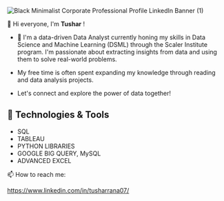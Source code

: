  ![Black Minimalist Corporate Professional Profile LinkedIn Banner (1)](https://github.com/tusharr07/tusharr07/assets/163878501/0de9df76-c5e1-4fcf-807c-0b2df95bd8ef)

👋 Hi everyone, I'm **Tushar** !

 - 🔭 I'm a data-driven Data Analyst currently honing my skills in Data Science and Machine Learning (DSML) through the Scaler Institute program. 
I'm passionate about extracting insights from data and using them to solve real-world problems.

 - My free time is often spent expanding my knowledge through reading and data analysis projects.

 - Let's connect and explore the power of data together!

## 🔧 Technologies & Tools   
- SQL
- TABLEAU
- PYTHON LIBRARIES
- GOOGLE BIG QUERY, MySQL
- ADVANCED EXCEL

📫 How to reach me:

https://www.linkedin.com/in/tusharrana07/





